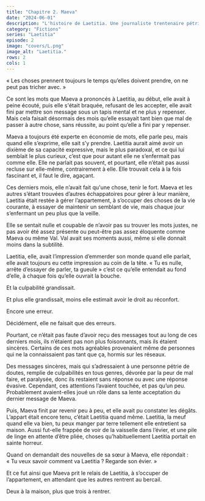 ```yaml
---
title: "Chapitre 2. Maeva"
date: "2024-06-01"
description: "L'histoire de Laetitia. Une journaliste trentenaire pétrie de complexes, de craintes, de soucis et qui tente de s'en sortir malgré tout."
category: "Fictions"
series: "Laetitia"
episode: 2
image: "covers/L.png"
image_alt: "Laetitia."
rows: 2
cols: 1
---
```


«&nbsp;Les choses prennent toujours le temps qu’elles doivent prendre, on ne peut pas tricher avec.&nbsp;»

Ce sont les mots que Maeva a prononcés à Laetitia, au début, elle avait à peine écouté, puis elle s'était braquée, 
refusant de les accepter, elle avait fini par mettre son message sous un tapis mental et ne plus y repenser.
Mais cela faisait désormais des mois qu’elle essayait tant bien que mal de passer à autre chose, sans réussite, au point 
qu’elle a fini par y repenser.

Maeva a toujours été experte en économie de mots, elle parle peu, mais quand elle s’exprime, elle sait s’y prendre. 
Laetitia aurait aimé avoir un dixième de sa capacité expressive, mais le plus paradoxal, et ce qui lui semblait le plus 
curieux, c’est que pour autant elle ne s’enfermait pas comme elle. Elle ne parlait pas souvent, et pourtant, elle 
n’était pas aussi recluse sur elle-même, contrairement à elle. Elle trouvait cela à la fois fascinant et, il faut le
dire, agaçant.

Ces derniers mois, elle n’avait fait qu'une chose, tenir le fort. Maeva et les autres s’étant trouvées d’autres 
échappatoires pour gérer à leur manière, Laetitia était restée à gérer l’appartement, à s’occuper des choses de la vie 
courante, à essayer de maintenir un semblant de vie, mais chaque jour s’enfermant un peu plus que la veille.

Elle se sentait nulle et coupable de n’avoir pas su trouver les mots justes, ne pas avoir été assez présente ou 
peut-être pas assez éloquente comme Maeva ou même Val. Val avait ses moments aussi, même si elle donnait moins dans la 
subtilité.

Laetitia, elle, avait l’impression d’emmerder son monde quand elle parlait, elle avait toujours eu cette impression au 
coin de la tête. « Tu es nulle, arrête d’essayer de parler, ta gueule » c’est ce qu’elle entendait au fond d’elle, à 
chaque fois qu’elle ouvrait la bouche.

Et la culpabilité grandissait.

Et plus elle grandissait, moins elle estimait avoir le droit au réconfort.

Encore une erreur.

Décidément, elle ne faisait que des erreurs.

Pourtant, ce n’était pas faute d’avoir reçu des messages tout au long de ces derniers mois, ils n’étaient pas non plus 
foisonnants, mais ils étaient sincères. Certains de ces mots agréables provenaient même de personnes qui ne la 
connaissaient pas tant que ça, hormis sur les réseaux.

Des messages sincères, mais qui s’adressaient à une personne pétrie de doutes, remplie de culpabilités en tous genres, 
dévorée par la peur de mal faire, et paralysée, donc ils restaient sans réponse ou avec une réponse évasive. Cependant,
ces attentions l’avaient touchée, et pas qu’un peu. Probablement avaient-elles joué un rôle dans sa lente acceptation du
dernier message de Maeva.

Puis, Maeva finit par revenir peu à peu, et elle avait pu constater les dégâts. L’appart était encore tenu, c’était
Laetitia quand même. Laetitia, la meuf quand elle va bien, tu peux manger par terre tellement elle entretient sa maison.
Aussi fut-elle frappée de voir de la vaisselle dans l’évier, et une pile de linge en attente d’être pliée, choses
qu'habituellement Laetitia portait en sainte horreur.

Quand on demandait des nouvelles de sa sœur à Maeva, elle répondait : 
«&nbsp;Tu veux savoir comment va Laetitia ? Regarde son évier.&nbsp;»

Et ce fut ainsi que Maeva prit le relais de Laetitia, à s’occuper de l’appartement, en attendant que les autres rentrent
au bercail.

Deux à la maison, plus que trois à rentrer.
